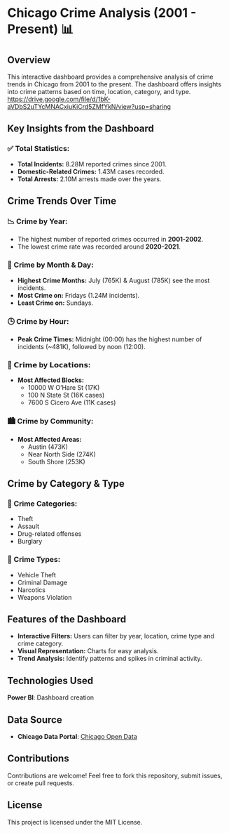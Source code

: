 # Chicago Crime Analysis (2001 - Present) 📊

## Overview
This interactive dashboard provides a comprehensive analysis of crime trends in Chicago from 2001 to the present. The dashboard offers insights into crime patterns based on time, location, category, and type. 
https://drive.google.com/file/d/1bK-aVDbS2uTYcMNACxiuKiCrd5ZMfYkN/view?usp=sharing

## Key Insights from the Dashboard

### ✅ Total Statistics:
- **Total Incidents:** 8.28M reported crimes since 2001.
- **Domestic-Related Crimes:** 1.43M cases recorded.
- **Total Arrests:** 2.10M arrests made over the years.

## Crime Trends Over Time

### 📉 Crime by Year:
- The highest number of reported crimes occurred in **2001-2002**.
- The lowest crime rate was recorded around **2020-2021**.

### 📅 Crime by Month & Day:
- **Highest Crime Months:** July (765K) & August (785K) see the most incidents.
- **Most Crime on:** Fridays (1.24M incidents).
- **Least Crime on:** Sundays.

### 🕒 Crime by Hour:
- **Peak Crime Times:** Midnight (00:00) has the highest number of incidents (~481K), followed by noon (12:00).

### 📍 𝗖𝗿𝗶𝗺𝗲 by 𝗟𝗼𝗰𝗮𝘁𝗶𝗼𝗻𝘀:
- **Most Affected Blocks:** 
  - 10000 W O’Hare St (17K)
  - 100 N State St (16K cases)
  - 7600 S Cicero Ave (11K cases)

### 🏙️ Crime by Community:
- **Most Affected Areas:** 
  - Austin (473K)
  - Near North Side (274K)
  - South Shore (253K)

## Crime by Category & Type

### 🔹 Crime Categories:
- Theft
- Assault
- Drug-related offenses
- Burglary

### 🔹 Crime Types:
- Vehicle Theft
- Criminal Damage
- Narcotics
- Weapons Violation

## Features of the Dashboard
- **Interactive Filters:** Users can filter by year,  location, crime type and crime category.
- **Visual Representation:** Charts for easy analysis.
- **Trend Analysis:** Identify patterns and spikes in criminal activity.

## Technologies Used
**Power BI**: Dashboard creation

## Data Source
- **Chicago Data Portal**: [Chicago Open Data](https://data.cityofchicago.org)

## Contributions
Contributions are welcome! Feel free to fork this repository, submit issues, or create pull requests.

## License
This project is licensed under the MIT License.
